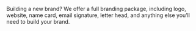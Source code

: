 Building a new brand? We offer a full branding package, including logo, website, name card, email signature, letter head, and anything else you’ll need to build your brand.

